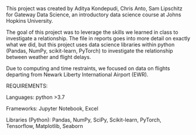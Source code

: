 This project was created by Aditya Kondepudi, Chris Anto, Sam Lipschitz for Gateway Data Science, an introductory data science course at Johns Hopkins University.

The goal of this project was to leverage the skills we learned in class to investigate a relationship. The file in reports goes into more detail on exactly what we did, but this project uses data science libraries within python (Pandas, NumPy, scikit-learn, PyTorch) to investigate the relationship between weather and flight delays.

Due to computing and time restraints, we focused on data on flights departing from Newark Liberty International Airport (EWR).



REQUIREMENTS:

Languages: python >3.7

Frameworks: Jupyter Notebook, Excel

Libraries (Python): Pandas, NumPy, SciPy, Scikit-learn, PyTorch, Tensorflow, Matplotlib, Seaborn
